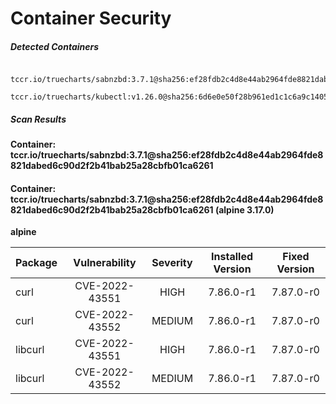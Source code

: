 # Container Security

##### Detected Containers

          tccr.io/truecharts/sabnzbd:3.7.1@sha256:ef28fdb2c4d8e44ab2964fde8821dabed6c90d2f2b41bab25a28cbfb01ca6261
          tccr.io/truecharts/kubectl:v1.26.0@sha256:6d6e0e50f28b961ed1c1c6a9c140553238641591fbdc9ac7c1a348636f78c552

##### Scan Results

**Container: tccr.io/truecharts/sabnzbd:3.7.1@sha256:ef28fdb2c4d8e44ab2964fde8821dabed6c90d2f2b41bab25a28cbfb01ca6261**

#### Container: tccr.io/truecharts/sabnzbd:3.7.1@sha256:ef28fdb2c4d8e44ab2964fde8821dabed6c90d2f2b41bab25a28cbfb01ca6261 (alpine 3.17.0)
    

**alpine**

      
| Package         |    Vulnerability   |   Severity  |  Installed Version | Fixed Version |
|:----------------|:------------------:|:-----------:|:------------------:|:-------------:|
| curl         |    CVE-2022-43551   |   HIGH  |  7.86.0-r1 | 7.87.0-r0 |
| curl         |    CVE-2022-43552   |   MEDIUM  |  7.86.0-r1 | 7.87.0-r0 |
| libcurl         |    CVE-2022-43551   |   HIGH  |  7.86.0-r1 | 7.87.0-r0 |
| libcurl         |    CVE-2022-43552   |   MEDIUM  |  7.86.0-r1 | 7.87.0-r0 |


